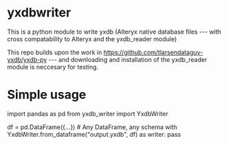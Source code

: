 # yxdbwriter
This is a python module to write yxdb (Alteryx native database files --- with cross compatability to Alteryx and the yxdb_reader module)

This repo builds upon the work in https://github.com/tlarsendataguy-yxdb/yxdb-py --- and downloading and installation of the yxdb_reader module is neccesary for testing.



# Simple usage
import pandas as pd
from yxdb_writer import YxdbWriter

df = pd.DataFrame({...})  # Any DataFrame, any schema
with YxdbWriter.from_dataframe("output.yxdb", df) as writer:
    pass


